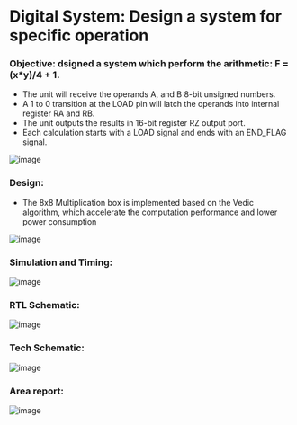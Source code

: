 # Digital System: Design a system for specific operation

### Objective: dsigned a system which perform the arithmetic: F = (x*y)/4 + 1.

 -  The unit will receive the operands A, and B 8-bit unsigned numbers.
 -  A 1 to 0 transition at the LOAD pin will latch the operands into internal register RA and RB. 
 -  The unit outputs the results in 16-bit register RZ output port. 
 -  Each calculation starts with a LOAD signal and ends with an END_FLAG signal.

![image](https://user-images.githubusercontent.com/60360984/121117708-94ee9000-c7e6-11eb-9d0a-ec7cdd3e3aab.png)

### Design:

 - The 8x8 Multiplication box is implemented based on the Vedic algorithm, which accelerate the computation performance and lower power consumption

![image](https://user-images.githubusercontent.com/60360984/121117861-daab5880-c7e6-11eb-99ab-277926b740ea.png)

### Simulation and Timing:

![image](https://user-images.githubusercontent.com/60360984/121117911-ee56bf00-c7e6-11eb-90e7-05005f1d2a79.png)

### RTL Schematic:

![image](https://user-images.githubusercontent.com/60360984/121117969-04fd1600-c7e7-11eb-8ca8-b821d8a68f9c.png)

### Tech Schematic:

![image](https://user-images.githubusercontent.com/60360984/121117989-12b29b80-c7e7-11eb-8df9-f82f69733c25.png)

### Area report:

![image](https://user-images.githubusercontent.com/60360984/121118041-23fba800-c7e7-11eb-82c8-9ba8bef084e0.png)

